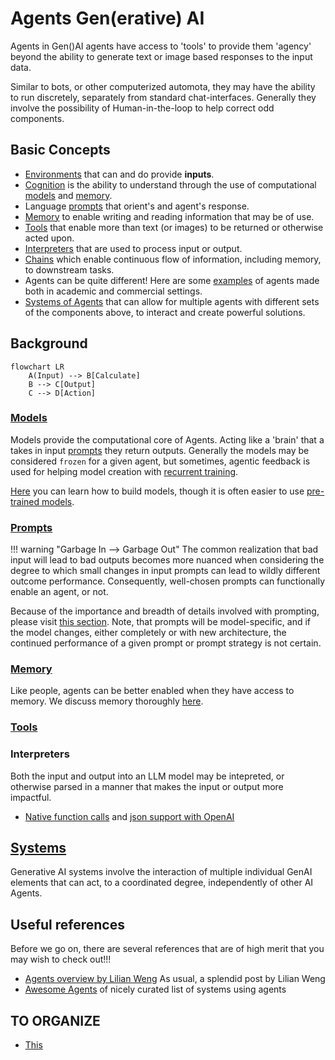 # Agents Gen(erative) AI
Agents in Gen()AI agents have access to 'tools' to provide them 'agency' beyond the ability to generate text or image based responses to the input data.

Similar to bots, or other computerized automota, they may have the ability to run discretely, separately from standard chat-interfaces. Generally they involve the possibility of Human-in-the-loop to help correct odd components. 

## Basic Concepts

* [Environments](environments.md) that can and do provide **inputs**.
* [Cognition](./cognition.md) is the ability to understand through the use of computational [models](../architecture/models/index.md) and [memory](./memory.md). 
* Language [prompts](../prompting/index.md) that orient's and agent's response. 
* [Memory](./memory.md) to enable writing and reading information that may be of use. 
* [Tools](./actions_and_tools.md) that enable more than text (or images) to be returned or otherwise acted upon. 
* [Interpreters](#interpreters) that are used to process input or output. 
* [Chains](./chains.md) which enable continuous flow of information, including memory, to downstream tasks. 
* Agents can be quite different! Here are some [examples](./examples.md) of agents made both in academic and commercial settings. 
* [Systems of Agents](systems.md) that can allow for multiple agents with different sets of the components above, to interact and create powerful solutions.

## Background
```mermaid
flowchart LR
    A(Input) --> B[Calculate]
    B --> C[Output]
    C --> D[Action]

```
### [Models](../architectures/index.md)

Models provide the computational core of Agents. Acting like a 'brain' that a takes in input [prompts](#prompts) they return outputs. Generally the models may be considered `frozen` for a given agent, but sometimes, agentic feedback is used for helping model creation with [recurrent training](../architectures/recurrent_training.md).

[Here](../architectures/index.md) you can learn how to build models, though it is often easier to use [pre-trained models](../architectures/pre_trained_models.md). 

### [Prompts](../prompting/index.md)

!!! warning "Garbage In --> Garbage Out"
    The common realization that bad input will lead to bad outputs becomes more nuanced when considering the degree to which small changes in input prompts can lead to wildly different outcome performance. Consequently, well-chosen prompts can functionally enable an agent, or not. 

Because of the importance and breadth of details involved with prompting, please visit [this section](../prompting/index.md). Note, that prompts will be model-specific, and if the model changes, either completely or with new architecture, the continued performance of a given prompt or prompt strategy is not certain. 

### [Memory](./memory.md)

Like people, agents can be better enabled when they have access to memory.  We discuss memory thoroughly [here](./memory.md).

### [Tools](./actions_and_tools.md)

### Interpreters 

Both the input and output into an LLM model may be intepreted, or otherwise parsed in a manner that makes the input or output more impactful. 

- [Native function calls](https://github.com/openai/openai-cookbook/blob/main/examples/How_to_call_functions_with_chat_models.ipynb) and [json support with OpenAI](https://yonom.substack.com/p/native-json-output-from-gpt-4) 


## [Systems](systems.md)
Generative AI systems involve the interaction of multiple individual GenAI elements that can act, to a coordinated degree, independently of other AI Agents. 

## Useful references

Before we go on, there are several references that are of high merit that you may wish to check out!!!

- [Agents overview by Lilian Weng](https://lilianweng.github.io/posts/2023-06-23-agent) As usual, a splendid post by Lilian Weng
- [Awesome Agents](https://github.com/e2b-dev/awesome-ai-agents) of nicely curated list of systems using agents




## TO ORGANIZE


- [This](https://arxiv.org/pdf/2306.08640.pdf)

